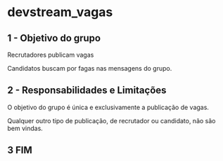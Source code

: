 # devstream_vagas

## 1 - Objetivo do grupo

Recrutadores publicam vagas

Candidatos buscam por fagas nas mensagens do grupo.

## 2 - Responsabilidades e Limitações

O objetivo do grupo é única e exclusivamente a publicação de vagas.

Qualquer outro tipo de publicação, de recrutador ou candidato, não são bem vindas.

## 3 FIM
